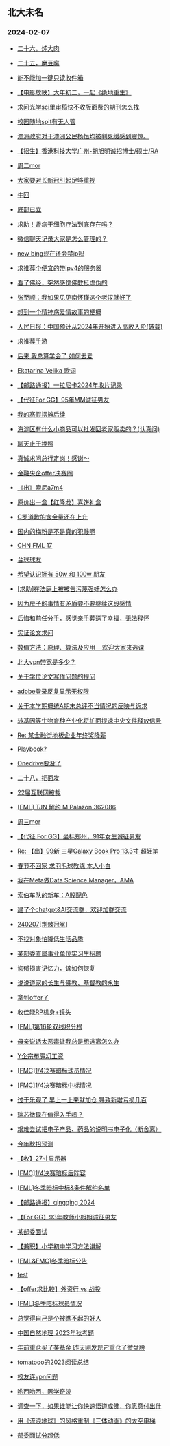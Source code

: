 ## 北大未名 
### 2024-02-07

+ [二十六，炖大肉](https://bbs.pku.edu.cn/v2/post-read.php?bid=890&threadid=18745844)

+ [二十五，磨豆腐](https://bbs.pku.edu.cn/v2/post-read.php?bid=890&threadid=18745696)

+ [能不能加一键只读收件箱](https://bbs.pku.edu.cn/v2/post-read.php?bid=1&threadid=18746118)

+ [【电影放映】大年初二，一起《绝地重生》](https://bbs.pku.edu.cn/v2/post-read.php?bid=351&threadid=18746037)

+ [求问光学sci里审稿快不收版面费的期刊怎么找](https://bbs.pku.edu.cn/v2/post-read.php?bid=25&threadid=18745802)

+ [校园随地spit有无人管](https://bbs.pku.edu.cn/v2/post-read.php?bid=1431&threadid=18745624)

+ [澳洲政府对于澳洲公民杨恒均被判死缓感到震惊。](https://bbs.pku.edu.cn/v2/post-read.php?bid=155&threadid=18745912)

+ [【招生】香港科技大学广州-胡旭明诚招博士/硕士/RA](https://bbs.pku.edu.cn/v2/post-read.php?bid=322&threadid=18746144)

+ [周二mor](https://bbs.pku.edu.cn/v2/post-read.php?bid=468&threadid=18745998)

+ [大家要对长新冠引起足够重视](https://bbs.pku.edu.cn/v2/post-read.php?bid=244&threadid=18745905)

+ [牛回](https://bbs.pku.edu.cn/v2/post-read.php?bid=249&threadid=18746046)

+ [底部已立](https://bbs.pku.edu.cn/v2/post-read.php?bid=249&threadid=18745859)

+ [求助！肾病干细胞疗法到底存在吗？](https://bbs.pku.edu.cn/v2/post-read.php?bid=244&threadid=18746139)

+ [微信聊天记录大家是怎么管理的？](https://bbs.pku.edu.cn/v2/post-read.php?bid=35&threadid=18746061)

+ [new bing现在还会禁ip吗](https://bbs.pku.edu.cn/v2/post-read.php?bid=209&threadid=18745532)

+ [求推荐个便宜的带ipv4的服务器](https://bbs.pku.edu.cn/v2/post-read.php?bid=209&threadid=18742024)

+ [看了佛经，突然感觉佛教挺虚伪的](https://bbs.pku.edu.cn/v2/post-read.php?bid=10&threadid=18745982)

+ [张至顺：我如果见见南怀瑾这个老汉就好了](https://bbs.pku.edu.cn/v2/post-read.php?bid=10&threadid=18745913)

+ [想到一个精神病爱情故事的梗概](https://bbs.pku.edu.cn/v2/post-read.php?bid=50&threadid=18745904)

+ [人民日报：中国预计从2024年开始进入高收入阶(转载)](https://bbs.pku.edu.cn/v2/post-read.php?bid=251&threadid=18746080)

+ [求推荐手游](https://bbs.pku.edu.cn/v2/post-read.php?bid=49&threadid=18746054)

+ [后来 我总算学会了 如何去爱](https://bbs.pku.edu.cn/v2/post-read.php?bid=79&threadid=18746042)

+ [Ekatarina Velika 歌词](https://bbs.pku.edu.cn/v2/post-read.php?bid=211&threadid=18746115)

+ [【邮路通报】一拉尼卡2024年收片记录](https://bbs.pku.edu.cn/v2/post-read.php?bid=1367&threadid=18734545)

+ [【代征For GG】95年MM诚征男友](https://bbs.pku.edu.cn/v2/post-read.php?bid=167&threadid=18746070)

+ [我的寒假摆摊后续](https://bbs.pku.edu.cn/v2/post-read.php?bid=103&threadid=18746035)

+ [海淀区有什么小商品可以批发回老家贩卖的？(认真问)](https://bbs.pku.edu.cn/v2/post-read.php?bid=103&threadid=18740816)

+ [聊天止于换照](https://bbs.pku.edu.cn/v2/post-read.php?bid=52&threadid=18746164)

+ [真诚求问总行定岗！感谢～](https://bbs.pku.edu.cn/v2/post-read.php?bid=99&threadid=18746086)

+ [金融央企offer决赛圈](https://bbs.pku.edu.cn/v2/post-read.php?bid=99&threadid=18745916)

+ [《出》索尼a7m4](https://bbs.pku.edu.cn/v2/post-read.php?bid=71&threadid=18746097)

+ [原价出一盒【红隆龙】喜饼礼盒](https://bbs.pku.edu.cn/v2/post-read.php?bid=71&threadid=18746088)

+ [C罗道歉的含金量还在上升](https://bbs.pku.edu.cn/v2/post-read.php?bid=93&threadid=18746034)

+ [国内的梅粉是不是真的犯贱啊](https://bbs.pku.edu.cn/v2/post-read.php?bid=93&threadid=18745945)

+ [CHN FML 17](https://bbs.pku.edu.cn/v2/post-read.php?bid=519&threadid=18746075)

+ [台球球友](https://bbs.pku.edu.cn/v2/post-read.php?bid=199&threadid=18743655)

+ [希望认识拥有 50w 和 100w 朋友](https://bbs.pku.edu.cn/v2/post-read.php?bid=143&threadid=18746026)

+ [[求助]在法庭上被被告污蔑强奸怎么办](https://bbs.pku.edu.cn/v2/post-read.php?bid=301&threadid=18745809)

+ [因为房子的事情有矛盾要不要继续这段感情](https://bbs.pku.edu.cn/v2/post-read.php?bid=690&threadid=18745807)

+ [后悔和前任分手，感觉亲手葬送了幸福，无法释怀](https://bbs.pku.edu.cn/v2/post-read.php?bid=690&threadid=18746113)

+ [实证论文求问](https://bbs.pku.edu.cn/v2/post-read.php?bid=1408&threadid=18745899)

+ [数值方法：原理、算法及应用    欢迎大家来选课](https://bbs.pku.edu.cn/v2/post-read.php?bid=1408&threadid=18376256)

+ [北大vpn带宽是多少？](https://bbs.pku.edu.cn/v2/post-read.php?bid=668&threadid=18746119)

+ [关于学位论文写作问题的提问](https://bbs.pku.edu.cn/v2/post-read.php?bid=438&threadid=18746146)

+ [adobe登录反复显示无权限](https://bbs.pku.edu.cn/v2/post-read.php?bid=668&threadid=18745848)

+ [关于本学期概统A期末总评不当情况的反映与诉求](https://bbs.pku.edu.cn/v2/post-read.php?bid=438&threadid=18737942)

+ [转基因等生物育种产业化将扩面提速中央文件释放信号](https://bbs.pku.edu.cn/v2/post-read.php?bid=606&threadid=18745869)

+ [Re: 某金融街地板企业年终奖降薪](https://bbs.pku.edu.cn/v2/post-read.php?bid=99&threadid=18746151)

+ [Playbook?](https://bbs.pku.edu.cn/v2/post-read.php?bid=88&threadid=18739285)

+ [Onedrive要没了](https://bbs.pku.edu.cn/v2/post-read.php?bid=35&threadid=18744366)

+ [二十八，把面发](https://bbs.pku.edu.cn/v2/post-read.php?bid=890&threadid=18746223)

+ [22届互联网被裁](https://bbs.pku.edu.cn/v2/post-read.php?bid=99&threadid=18745663)

+ [[FML] TJN 解约 M Palazon 362086](https://bbs.pku.edu.cn/v2/post-read.php?bid=519&threadid=18745939)

+ [周三mor](https://bbs.pku.edu.cn/v2/post-read.php?bid=468&threadid=18746233)

+ [【代征 For GG】坐标郑州，91年女生诚征男友](https://bbs.pku.edu.cn/v2/post-read.php?bid=167&threadid=18746147)

+ [Re: 【出】99新 三星Galaxy Book Pro 13.3寸 超轻笔](https://bbs.pku.edu.cn/v2/post-read.php?bid=71&threadid=18474598)

+ [春节不回家 求羽毛球教练 本人小白](https://bbs.pku.edu.cn/v2/post-read.php?bid=77&threadid=18746231)

+ [我在Meta做Data Science Manager，AMA](https://bbs.pku.edu.cn/v2/post-read.php?bid=51&threadid=18491055)

+ [索伯车队的新车：A股配色](https://bbs.pku.edu.cn/v2/post-read.php?bid=231&threadid=18746082)

+ [建了个chatgpt&AI交流群，欢迎加群交流](https://bbs.pku.edu.cn/v2/post-read.php?bid=322&threadid=18546768)

+ [240207[荆棘冠冕]](https://bbs.pku.edu.cn/v2/post-read.php?bid=104&threadid=18746245)

+ [不找对象怕降低生活品质](https://bbs.pku.edu.cn/v2/post-read.php?bid=36&threadid=18739713)

+ [某部委直属事业单位实习生招聘](https://bbs.pku.edu.cn/v2/post-read.php?bid=896&threadid=18745381)

+ [抑郁损害记忆力，该如何恢复](https://bbs.pku.edu.cn/v2/post-read.php?bid=244&threadid=18743621)

+ [说说道家的长生与佛教、基督教的永生](https://bbs.pku.edu.cn/v2/post-read.php?bid=10&threadid=18745256)

+ [拿到offer了](https://bbs.pku.edu.cn/v2/post-read.php?bid=103&threadid=18746169)

+ [收佳能RP机身+镜头](https://bbs.pku.edu.cn/v2/post-read.php?bid=71&threadid=18746085)

+ [[FML]第16轮双线积分榜](https://bbs.pku.edu.cn/v2/post-read.php?bid=519&threadid=18746257)

+ [母亲说话太恶毒让我总是想逃离怎么办](https://bbs.pku.edu.cn/v2/post-read.php?bid=690&threadid=18746027)

+ [Y企宗布魔幻工资](https://bbs.pku.edu.cn/v2/post-read.php?bid=99&threadid=18745334)

+ [[FMC]1/4决赛暗标球员情况](https://bbs.pku.edu.cn/v2/post-read.php?bid=519&threadid=18746287)

+ [[FMC]1/4决赛暗标中标情况](https://bbs.pku.edu.cn/v2/post-read.php?bid=519&threadid=18746288)

+ [过于乐观了 早上一上来就加仓 导致新增亏损几百](https://bbs.pku.edu.cn/v2/post-read.php?bid=249&threadid=18744282)

+ [瑞芯微现在值得入手吗？](https://bbs.pku.edu.cn/v2/post-read.php?bid=249&threadid=18745433)

+ [艰难尝试把电子产品、药品的说明书电子化（断舍离）](https://bbs.pku.edu.cn/v2/post-read.php?bid=354&threadid=18740182)

+ [今年秋招预测](https://bbs.pku.edu.cn/v2/post-read.php?bid=99&threadid=18745616)

+ [【收】27寸显示器](https://bbs.pku.edu.cn/v2/post-read.php?bid=71&threadid=18745849)

+ [[FMC]1/4决赛暗标后阵容](https://bbs.pku.edu.cn/v2/post-read.php?bid=519&threadid=18746291)

+ [[FML]冬季暗标中标&条件解约名单](https://bbs.pku.edu.cn/v2/post-read.php?bid=519&threadid=18746292)

+ [【邮路通报】qingqing 2024](https://bbs.pku.edu.cn/v2/post-read.php?bid=1367&threadid=18742499)

+ [【For GG】93年教师小姐姐诚征男友](https://bbs.pku.edu.cn/v2/post-read.php?bid=167&threadid=18740228)

+ [某部委面试](https://bbs.pku.edu.cn/v2/post-read.php?bid=99&threadid=18745341)

+ [【兼职】小学初中学习方法讲解](https://bbs.pku.edu.cn/v2/post-read.php?bid=419&threadid=18746278)

+ [[FML&FMC]冬季暗标公告](https://bbs.pku.edu.cn/v2/post-read.php?bid=519&threadid=18746294)

+ [test](https://bbs.pku.edu.cn/v2/post-read.php?bid=7&threadid=18746317)

+ [【offer求比较】外资行 vs 战投](https://bbs.pku.edu.cn/v2/post-read.php?bid=99&threadid=18746316)

+ [[FML]冬季暗标球员情况](https://bbs.pku.edu.cn/v2/post-read.php?bid=519&threadid=18746293)

+ [总觉得自己是个被瞧不起的好人](https://bbs.pku.edu.cn/v2/post-read.php?bid=690&threadid=18746303)

+ [中国自然地理 2023年秋考题](https://bbs.pku.edu.cn/v2/post-read.php?bid=31&threadid=18735022)

+ [年前重仓买了某基金 昨天刚发现它重仓了微盘股](https://bbs.pku.edu.cn/v2/post-read.php?bid=249&threadid=18746320)

+ [tomatooo的2023阅读总结](https://bbs.pku.edu.cn/v2/post-read.php?bid=53&threadid=18714108)

+ [校友连vpn问题](https://bbs.pku.edu.cn/v2/post-read.php?bid=668&threadid=18746335)

+ [哟西哟西，医学奇迹](https://bbs.pku.edu.cn/v2/post-read.php?bid=155&threadid=18746347)

+ [调查一下，如果谁能让你快速悟道成佛，你愿意付出什](https://bbs.pku.edu.cn/v2/post-read.php?bid=10&threadid=18739343)

+ [用《流浪地球》的风格重制《三体动画》的太空电梯](https://bbs.pku.edu.cn/v2/post-read.php?bid=210&threadid=18746361)

+ [部委面试分超低](https://bbs.pku.edu.cn/v2/post-read.php?bid=99&threadid=18746338)

